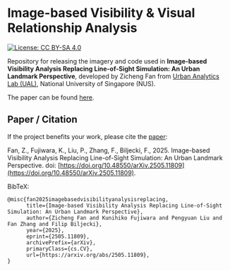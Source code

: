 

# Image-based Visibility & Visual Relationship Analysis
[![License: CC BY-SA 4.0](https://licensebuttons.net/l/by-sa/4.0/80x15.png)](https://creativecommons.org/licenses/by-sa/4.0/)

Repository for releasing the imagery and code used in **Image-based Visibility Analysis Replacing Line-of-Sight Simulation: An Urban Landmark Perspective**, developed by Zicheng Fan from [Urban Analytics Lab (UAL)](https://ual.sg/), National University of Singapore (NUS).

The paper can be found [here](https://doi.org/10.48550/arXiv.2505.11809).



## Paper / Citation

If the project benefits your work, please cite the [paper](https://doi.org/10.48550/arXiv.2505.11809): 

Fan, Z., Fujiwara, K., Liu, P., Zhang, F., Biljecki, F., 2025. Image-based Visibility Analysis Replacing Line-of-Sight Simulation: An Urban Landmark Perspective. doi: [https://doi.org/10.48550/arXiv.2505.11809](https://doi.org/10.48550/arXiv.2505.11809).


BibTeX:
```
@misc{fan2025imagebasedvisibilityanalysisreplacing,
      title={Image-based Visibility Analysis Replacing Line-of-Sight Simulation: An Urban Landmark Perspective}, 
      author={Zicheng Fan and Kunihiko Fujiwara and Pengyuan Liu and Fan Zhang and Filip Biljecki},
      year={2025},
      eprint={2505.11809},
      archivePrefix={arXiv},
      primaryClass={cs.CV},
      url={https://arxiv.org/abs/2505.11809}, 
}
```



